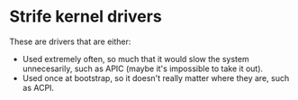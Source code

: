 # Strife kernel drivers

These are drivers that are either:

- Used extremely often, so much that it would slow the system unnecesarily, such as APIC (maybe it's impossible to take it out).
- Used once at bootstrap, so it doesn't really matter where they are, such as ACPI.
